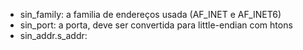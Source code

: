 - sin_family: a familia de endereços usada (AF_INET e AF_INET6)
- sin_port: a porta, deve ser convertida para little-endian com htons
- sin_addr.s_addr:
